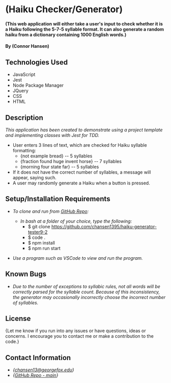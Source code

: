 # (Haiku Checker/Generator)

#### (This web application will either take a user's input to check whether it is a Haiku following the 5-7-5 syllable format. It can also generate a random haiku from a dictionary containing 1000 English words.)

#### By (Connor Hansen)

## Technologies Used

* JavaScript
* Jest
* Node Package Manager
* JQuery
* CSS
* HTML

## Description

_This application has been created to demonstrate using a project template and implementing classes with Jest for TDD._

* User enters 3 lines of text, which are checked for Haiku syllable formatting:
  - {not example bread} -- 5 syllables
  - {fraction found huge invent horse} -- 7 syllables
  - {morning four state far} -- 5 syllables
* If it does not have the correct number of syllables, a message will appear, saying such.
* A user may randomly generate a Haiku when a button is pressed.

## Setup/Installation Requirements

- _To clone and run from [GitHub Repo](https://github.com/chansen1395/haiku-generator-tester9-2):_

  - _In bash at a folder of your choice, type the following:_
    - $ git clone https://github.com/chansen1395/haiku-generator-tester9-2
    - $ code .
    - $ npm install
    - $ npm run start
- _Use a program such as VSCode to view and run the program._

## Known Bugs

* _Due to the number of exceptions to syllabic rules, not all words will be correctly parsed for the syllable count. Because of this inconsistency, the generator may occasionally incorrectly choose the incorrect number of syllables._

## License

{Let me know if you run into any issues or have questions, ideas or concerns. I encourage you to contact me or make a contribution to the code.}

## Contact Information

- _{<chansen13@georgefox.edu>}_
- _{[GitHub Repo - main](https://github.com/chansen1395/haiku-generator-tester9-2)}_